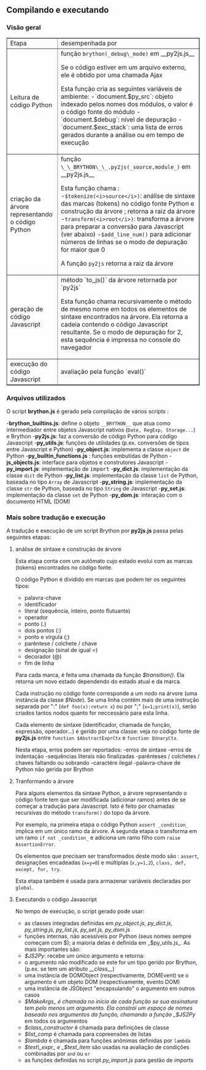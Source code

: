 Compilando e executando
-----------------------

### Visão geral

<table border=1 cellpadding =5>
<tr><td>Etapa</td><td>desempenhada por</td></tr>
<tr>
 <td>Leitura de código Python</td>
 <td>função <code>brython(_debug\_mode)</code> em __py2js.js__
  <p>Se o código estiver em um arquivo externo, ele é obtido por uma chamada Ajax
  <p>Esta função cria as seguintes variáveis de ambiente:
  -`document.$py_src`: objeto indexado pelos nomes dos módulos, o valor é o código fonte do módulo
  -`document.$debug`: nível de depuração
  -`document.$exc_stack`: uma lista de erros gerados durante a análise ou em tempo de execução
</td>
</tr>

<tr>
 <td>criação da árvore representando o código Python</td>
 <td>função <code>\_\_BRYTHON\_\_.py2js(_source,module_)</code> em __py2js.js__ <br>
  
  Esta função chama :
  -`$tokenize(<i>source</i>)`: análise de sintaxe das marcas (tokens) no código fonte Python e construção da árvore ; retorna a raiz da árvore
  -`transform(<i>root</i>)`: transforma a árvore para preparar a conversão para Javascript (ver abaixo)
  -`$add_line_num()` para adicionar números de linhas se o modo de depuração for maior que 0
  
  A função `py2js` retorna a raiz da árvore
</td>
</tr>

<tr>
 <td>geração de código Javascript</td>
 <td>método `to_js()` da árvore retornada por `py2js`

 Esta função chama recursivamente o método de mesmo nome em todos os
 elementos de sintaxe encontrados na árvore. Ela retorna a cadeia
 contendo o código Javascript resultante. Se o modo de depuração for
 2, esta sequência é impressa no console do navegador </td> </tr>

<tr>
 <td>execução do código Javascript</td>
 <td>avaliação pela função `eval()`</td>
</tr>

</table>

### Arquivos utilizados

O script __brython.js__ é gerado pela compilação de vários scripts :

-**brython\_builtins.js**: define o objeto `__BRYTHON__` que atua como intermediador entre objetos Javascript nativos (`Date, RegExp, Storage...`) e Brython
-**py2js.js**: faz a conversão de código Python para código Javascript
-**py\_utils.js**: funções de utilidades (p.ex. conversões de tipos entre Javascript e Python)
-**py\_object.js**: implementa a classe `object` de Python
-**py\_builtin\_functions.js** : funções embutidas de Python
-**js\_objects.js**: interface para objetos e construtores Javascript
-**py\_import.js**: implementação de <tt>import</tt>
-**py\_dict.js**: implementação da classe `dict` de Python
-**py\_list.js**: implementação da classe `list` de Python, baseada no tipo `Array` de Javascript
-**py\_string.js**: implementação da classe `str` de Python, baseada no tipo `String` de Javascript
-**py\_set.js**: implementação da classe `set` de Python
-**py\_dom.js**: interação com o documento HTML (DOM)

### Mais sobre tradução e execução

A tradução e execução de um script Brython por **py2js.js** passa
pelas seguintes etapas:
<ol>
<li>análise de sintaxe e construção de árvore

  Esta etapa conta com um autômato cujo estado evolui com as marcas
  (tokens) encontrados no código fonte.
  
  O código Python é dividido em marcas que podem ter os seguintes
  tipos:

  - palavra-chave
  - identificador
  - literal (sequência, inteiro, ponto flutuante)
  - operador
  - ponto (.)
  - dois pontos (:)
  - ponto e vírgula (;)
  - parêntese / colchete / chave
  - designação (sinal de igual =)
  - decorador (@)
  - fim de linha

Para cada marca, é feita uma chamada da função _$transition()_. Ela
retorna um novo estado dependendo do estado atual e da marca.

Cada instrução no código fonte corresponde a um nodo na árvore (uma
instância da classe _$Node_). Se uma linha contém mais de uma
instrução separada por ":" (`def foo(x):return x`) ou por ";"
(`x=1;print(x)`), serão criados tantos nodos quanto for neccessário
para esta linha.

Cada elemento de sintaxe (identificador, chamada de função, expressão,
operador...) é gerido por uma classe: veja no código fonte de
**py2js.js** entre `function $AbstractExprCtx` e `function $UnaryCtx`.

Nesta etapa, erros podem ser reportados:
-erros de sintaxe
-erros de indentação
-sequências literais não finalizadas
-parênteses / colchetes / chaves faltando ou sobrando
-caractére ilegal
-palavra-chave de Python não gerida por Brython

<li>Tranformando a árvore

Para alguns elementos da sintaxe Python, a árvore representando o
código fonte tem que ser modificada (adicionar ramos) antes de se
começar a tradução para Javascript. Isto é feito por chamadas
recursivas do método `transform()` do topo da árvore.

Por exemplo, na primeira etapa o código Python `assert _condition_`
implica em um único ramo da árvore. A segunda etapa o transforma em um
ramo `if not _condition_` e adiciona um ramo filho com `raise
AssertionError`.

Os elementos que precisam ser transformados deste modo são : `assert`,
designações encadeadas (`x=y=0`) e múltiplas (`x,y=1,2`), `class, def,
except, for, try`.

Esta etapa também é usada para armazenar variáveis declaradas por
`global`.

<li>Executando o código Javascript

No tempo de execução, o script gerado pode usar:

- as classes integradas definidas em _py\_object.js, py\_dict.js,
  py\_string.js, py\_list.js, py\_set.js, py\_dom.js_
- funções internas, não acessíveis por Python (seus nomes sempre
  começam com $); a maioria delas é definida em _$py\_utils.js_. As
  mais importantes são:
 - _$JS2Py_: recebe um único argumento e retorna:
  - o argumento não modificado se este for um tipo gerido por Brython, (p.ex. se tem um atributo _\_\_class\_\__)
  - uma instância de DOMObject (respectivamente, DOMEvent) se o argumento é um objeto DOM (respectivamente, evento DOM)
  - uma instância de JSObject "encapsulando" o argumento em outros casos
 - _$MakeArgs_ é chamada no início de cada função se sua assinatura
   tem pelo menos um argumento. Ela constrói um espaço de nomes
   baseado nos argumentos da função, chamando a função _$JS2Py_ em
   todos os argumentos
 - _$class\_constructor_ é chamada para definições de classe
 - _$list\_comp_ é chamada para copreensões de listas
 - _$lambda_ é chamada para funções anônimas definidas por `lambda`
 - _$test\_expr_ e _$test\_item_ são usadas na avaliação de condições
   combinadas por `and` ou `or`
- as funções definidas no script _py\_import.js_ para gestão de
  _imports_

</ol>
</body>
</html>
